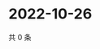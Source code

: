 # 2022-10-26

共 0 条

<!-- BEGIN WEIBO -->
<!-- 最后更新时间 Wed Oct 26 2022 22:16:27 GMT+0800 (China Standard Time) -->

<!-- END WEIBO -->
